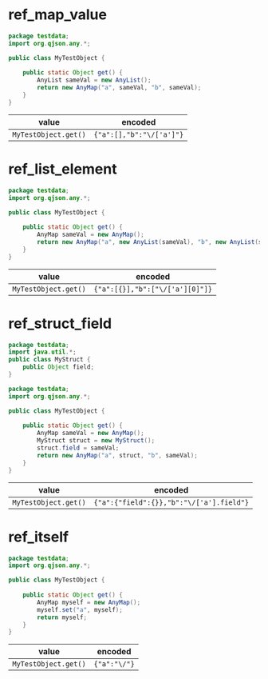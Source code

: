 # ref_map_value

```java
package testdata;
import org.qjson.any.*;

public class MyTestObject {
    
    public static Object get() {
        AnyList sameVal = new AnyList();
        return new AnyMap("a", sameVal, "b", sameVal);
    }
}
```

| value | encoded |
| ---   | ---     |
| `MyTestObject.get()` | `{"a":[],"b":"\/['a']"}` |

# ref_list_element

```java
package testdata;
import org.qjson.any.*;

public class MyTestObject {
    
    public static Object get() {
        AnyMap sameVal = new AnyMap();
        return new AnyMap("a", new AnyList(sameVal), "b", new AnyList(sameVal));
    }
}
```

| value | encoded |
| ---   | ---     |
| `MyTestObject.get()` | `{"a":[{}],"b":["\/['a'][0]"]}` |

# ref_struct_field

```java
package testdata;
import java.util.*;
public class MyStruct {
    public Object field;
}
```

```java
package testdata;
import org.qjson.any.*;

public class MyTestObject {
    
    public static Object get() {
        AnyMap sameVal = new AnyMap();
        MyStruct struct = new MyStruct();
        struct.field = sameVal;
        return new AnyMap("a", struct, "b", sameVal);
    }
}
```

| value | encoded |
| ---   | ---     |
| `MyTestObject.get()` | `{"a":{"field":{}},"b":"\/['a'].field"}` |

# ref_itself

```java
package testdata;
import org.qjson.any.*;

public class MyTestObject {
    
    public static Object get() {
        AnyMap myself = new AnyMap();
        myself.set("a", myself);
        return myself;
    }
}
```

| value | encoded |
| ---   | ---     |
| `MyTestObject.get()` | `{"a":"\/"}` |